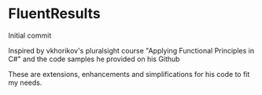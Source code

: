 # FluentResults
Initial commit

Inspired by vkhorikov's pluralsight course "Applying Functional Principles in C#" and the code samples he provided on his Github

These are extensions, enhancements and simplifications for his code to fit my needs. 
